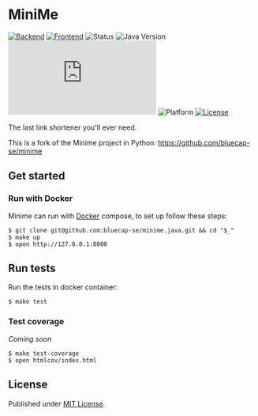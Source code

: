 # MiniMe

[![Backend](https://github.com/bluecap-se/minime.java/actions/workflows/backend.yml/badge.svg)](https://github.com/bluecap-se/minime.java/actions/workflows/backend.yml)
[![Frontend](https://github.com/bluecap-se/minime.java/actions/workflows/frontend.yml/badge.svg)](https://github.com/bluecap-se/minime.java/actions/workflows/frontend.yml)
![Status](https://img.shields.io/badge/status-stable-brightgreen.svg)
![Java Version](https://img.shields.io/badge/java-20-blue.svg)
[![Docker pulls](https://img.shields.io/docker/pulls/bluecap/minime.java)](https://hub.docker.com/r/bluecap/minime.java)
![Platform](https://img.shields.io/badge/platform-win%20%7C%20lin%20%7C%20osx-lightgrey.svg)
[![License](https://img.shields.io/badge/license-MIT-blue.svg)](https://github.com/bluecap-se/minime.java/blob/master/LICENSE)

The last link shortener you'll ever need.

This is a fork of the Minime project in Python: https://github.com/bluecap-se/minime

## Get started

### Run with Docker

Minime can run with [Docker](https://www.docker.com) compose, to set up follow these steps:

```
$ git clone git@github.com:bluecap-se/minime.java.git && cd "$_"
$ make up
$ open http://127.0.0.1:8080
```

## Run tests

Run the tests in docker container:

```
$ make test
```

### Test coverage

*Coming soon*

```
$ make test-coverage
$ open htmlcov/index.html
```

## License

Published under [MIT License](https://github.com/bluecap-se/minime.java/blob/master/LICENSE).
